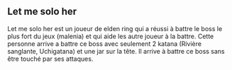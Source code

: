 ## Let me solo her
Let me solo her est un joueur de elden ring qui a réussi à battre le boss le plus fort du jeux (malenia) et qui aide les autre joueur à la battre. Cette personne arrive a battre ce boss avec seulement 2 katana (Rivière sanglante, Uchigatana) et une jar sur la tête. Il arrive à battre ce boss sans être touché par ses attaques.
